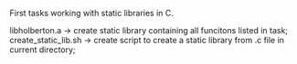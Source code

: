 First tasks working with static libraries in C.

libholberton.a -> create static library containing all funcitons listed in task;
create_static_lib.sh -> create script to create a static library from .c file
in current directory;